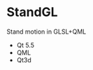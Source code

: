 # StandGL
Stand motion in GLSL+QML
  <ul>
  <li>Qt 5.5</li> 
  <li>QML</li>
  <li>Qt3d</li>
  </ul>
